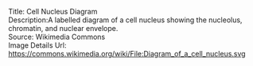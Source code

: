 Title: Cell Nucleus Diagram\
Description:A labelled diagram of a cell nucleus showing the nucleolus, chromatin, and nuclear envelope.\
Source: Wikimedia Commons\
Image Details Url: https://commons.wikimedia.org/wiki/File:Diagram_of_a_cell_nucleus.svg